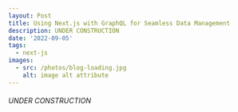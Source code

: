 ```yaml
---
layout: Post
title: Using Next.js with GraphQL for Seamless Data Management
description: UNDER CONSTRUCTION
date: '2022-09-05'
tags:
  - next-js
images:
  - src: /photos/blog-loading.jpg
    alt: image alt attribute
---
```


 ###### UNDER CONSTRUCTION